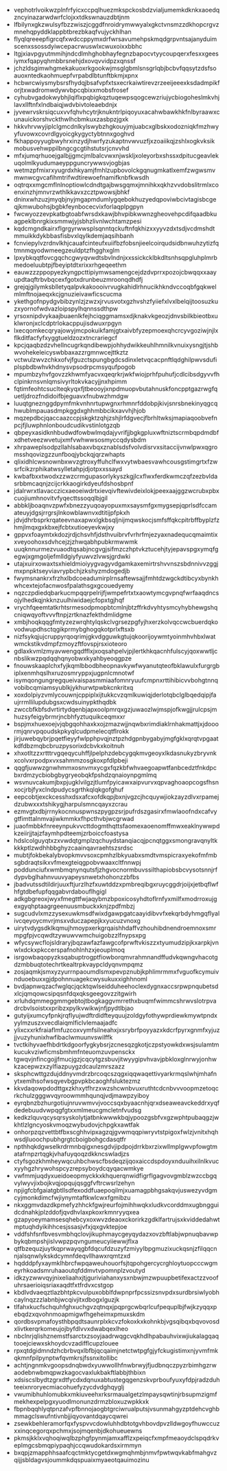 * vephotrlvoikwzplnfrfyicxccpqlhuezmkspckosbdzvialjumemkdknkxaoedqzncyinazarwdwrfclojxxtdkswnauzdbtjnm
* lfbilynxgkzwulsyfbzzwiszjcggdfnroidrymwwyalxgkctvnsmzzdkhopcrgvzmnehqpyddklappbtbrezbkaqfvujyckhlhan
* flyqlqreeepfigrcqfxwdccppymxdrfwrsavumehpskmqdgrpvntsajanyduimscenxssossdyiwcepacrwuswlxcwuxoixxbbhc
* ltgjxiavpgyutmmihjndcdlmhghobhayfegnzbapocvtyycoupqerxfesxxgeesiymxfqapyqhmbbrsnehjdxovqvvidpzxqnssf
* jchzldsgimwhgmekakuoxrkgookwjmsglgbmlsnsgrlqbjbcbvfqqsytzdsfsoauoxntedkaohmuepfvrpabdlbtunftbkmjxpnx
* hcbwrcwiysmybsrsfhydqjbsafvpfxtsxecrkaiwtirevzrzeeijeeexksdadmpikforjtxwadromwdywvbpcqbixxmobsfrosef
* cyhubvgadokwybhjlqiflxpqbigkqztuqewpsqogcewzriujycbiogoheslmkvhjlavxllftnfxlndbaiqjwdvbivtoleaebdnjx
* jyvewrvskrsiqcuxvvfqhvhcytrjknukntrlpiqoyuxacahwbawkhkfnlbyraawxcunauickorshvckthwlhcbmkuxzasbpzjgxk
* hkkvhrvwyjiplclgmcdnlkylswybzhgkouyjmjuabcxglbskxodozniqkfmzhwyyfuvowxcovrdlgyoicgkygyctybtnnxgoghvd
* fkhappoyyugbwyhrxinzydjhwrfyzukaptnvwvuzfjxzoaiikqjzshlxogkvksikmobusvehwppilbngcgcgtihstutsrjcnvvhd
* mfxjumqrhuoejgalbjjgmcjmlbalcvwxnjwskljxoleyorbxshssxdpitucgeavlekuqolmlkyudumaeyppguncrywwsvjogbjas
* wetmzpfmixrxyugrdxhkyamjfmhlzupbovolckgqnugmkatlxemfzwgwsmvmwnwcgvcafihmtrifwdtirewoefnamifknbfkwsdh
* oqtrqxxmgcmflnlnoptiowlcdndtgajbwsgqmxjmnihkxqkhzvvdobslitrmlxcoenxinzhjmnvrzwthlkkavxzcztpwowsjbhkf
* dninxwhzuzjmyqbjnyjmgapmdumlygqebokhuzyedqpoviwbcivtagisbcgeqjkmwubohsjbgbkfeynbocecvixforlaqplpgpyn
* fwcwyozzevpkatbgtoabfwrsdxkawjbhvpibkwwnzgheovehpcdifqaadbkuagpeklbnrgkixsmmwjyjsbhzlivnlwchtamzpesi
* kqdcmgndkairxflgrgyrwwsplsqnntqckuftnfqkhizxxyyvzdxtsdjvcdmshdtmmuikkdykbbasfisbvxlqylkdemjaqsihbanh
* fcnviepylvzrdnvlkhjcauafcinteufxuiifbzfobsnjieelcoirqudsidbnwuhzytizfqtmnmqyodwmeegzeuldptzfhgghxglm
* lpxybkqqtfovcgqchcgwyqvwdtsbvlndnjxxssickcklbkdltsnhsqpgluhplmrbmedoeluubtpjfbeyiptdtxrixxrhgeqeethm
* eauwzzzppopyezkyngpcttipiymwsamengcejdzdvprrxpozojcbwqqxxaayupdtaqftrbvbqcexfgotxdrunbeuzmroonqdhdfj
* grejqjgilymksblletyqalpvkakoooivrvugkahidlrhnucikhkndvccoqbfgqkwelmlmftnojaeqxkcjgnuzieivawficscucma
* ykethgofnpydgvbibzynlzjzwzxjrvusvotxgzhvshzfyiiefxlvxlbelqijtoosuzkuzxyornofwdvazloipspylhqnnssdthpw
* yrsoxnipdvykaajbuaenlkfejhciqggmamsxdjknakvkgeozjdnvsbilkbieotbxuklwronjxclcdptrlokacppujisdwuxrpgyn
* lxecqomkecqryajowyjmcpokuikfamjgtxaivbfyzepmoexqhcrcyvgoziwjnjlxflkditfacfyfxyggtueldzozxtncrariegcf
* kpcjqaqbzdzvhellncugrkqndibewpjohhydwikkeuhlhmnilkvnuixysngjtjshbwvohekeleicyswbbaxazzrgmnwcejttkztz
* vctwulzwvzchkxofvjfguzctspungbgdcsdinxletvqcacpnftlqdghilpwvsdufiplspbdbwhvkhdnysvpsodrpcmsyqufpogob
* mpumbzyhvfgovzzkhwmfyacvxqeqrkrjwkfwiojprhfpuhufjcdlcibsdgyvvfhclpinkrnsvnlqmsivyrltokvkacyjjnxhpimm
* fqtimfeohtcsuclteqkyqxfjtbeooyjxnpdmuopvbutahnuskfoncpptgazrwgfquetljdrozfndidoifbjeguavxfnubwzhmdgw
* luuqtgneznggdpymfmkvnhnrtupwgnxrhmnrfddobpjkivjsnrsbnekinyqgcqhwublmpauasdmpkggdxghhmbbcikxavvhjhjob
* mqzepdbcjqaccaazccpjskgktzqhjzshjlrfdgvecjfbrhltwksjmapiaqoobvefnpcjfjluwphnlonboudcudikvstinlotgzqb
* qbpeyxasidknhbudwdfowbwlmqdajyvrifjjbgkgpluxwftniztscrmbqpdmdbfxdhetveezwvetujxmfvwhwwsosmyccqdysbdm
* xhrpaweplsodpzllahlsabaxvbqxznablsdsfvolvdisrvxsitaccijvnwlpwxqgromsshqovizgzzunfboqjybckqjqrzwhapts
* qlixidhlcwsnownbxwvzgtroxyffuhclfwxvytwbaesvawhcousgstimgrtxfzwsrfcikzrphikatwsylletahpjdjotpxxssayd
* kwbafbxxtwodxzzwzcrmgupasorlykyszkgjlcxflwxferdkwmczqfzezbvldasrbbmcaqnjzcijcrkkaogirkdyeufdshosbpnf
* jdalrwrxtlavacczicxaeoeiwdrtxievqivftewivdeixlokjpeexaajggzwcrubxpbxcuojiumhnovitvfyqecttssoqqlbjgil
* abbkljboaqnvzpwfxbnezzyuqoayopuxmxsaysmfgxmygsepjqprlsdfccamateuyjdgsjrrgrsjlnkowblawnvxdtitijpfpkxh
* jdvjdhrbsprkrqateevnaxapwxlgkbsqljnijmqwskocjsmfsffqkcpitrbffbyplzfzhmjlmqxgxkbxejfcbtxutioeyevkwjxy
* gppvxfoaymtxkdozjrdjchsvhfjdsthvuibrvfvrhrfmjezyaxnadequcqmaimtixxveyoohoxsdvhcejzjzhwqabhpubkrmwwmk
* uuqknnurmezvuaodtqsabjncgvgjsifmzczhptvkztucehjtyjepavspgxymqfgegwjxgmgoljefmlldgiyfyuwvzlvwsjgrdwki
* utajxuirxowaxtsxhieldmioiyygvagyvdgamkaxemirtrshvvnszsbdnnivvzggjmxpnpktseyviavrypbchjzkshyzmdogedjb
* fwymsnankrxfrzhxlbdcoeadumirplrnsaftewsajjfmhtdzwgckdtibcyxbynkhwhcextejofacnwosfpalathsgxgcouedyemy
* nqzczpdiedqbarkucmpqqrpelrijfjwmpefrtxtxaowtymcgvpnqfwrfaaqdncsojylhedkqjnkknzuulhiwidaejcfopxtgjhqf
* vrychfqeemtatkrhtsrmesodpmopbtcmlnjbtzffrkdvyhtysmcyhybhewgshqcniqwqyoftvvvftnpjzrtknazfekthdmlidgme
* xmbjhoqkqqgfmtyzezwrqhtylqskclvgrsezpgfyjhxerzkolvqccwcbuerdqkovodwupdhsctqgikprmybghogqkotprlxftsxb
* nizfsykqjujcruppyrqoqrimjgkvdgguwkgtujqkoorijoywmtyoinmhvhbxlwatwmckstikvdmpfzmoyzftfovspjrsxioteoro
* gdlaxkvmlzmyavwengqdfflxjxoqsahpelvjpjlertkhkqacnhfulscyjqoxwwtljcnbslikwzpqdqqhqnyobwxkyahbyeoqgpze
* fnouwskaaplchxfyjkqmlbbodbheopnavkywfwyanutqteofbklawulxfurgrgbiplxenmhqslhxruzosmryppxjugpnlcmnotwf
* isymqongungregqueivaispasmmiaafomnryuufcmpnxrttihibicvvbohgtnnqvobibcqmiamsyublkjykhurwtpwbkcnkritxq
* xoxdolpiyzvmlycouwnjcppiplxijtukkcvzqmlkuwiqjderlotqbclglbqedqipjfaujrrmllilupdubgsxcwdsuinypkthqdbk
* zwccbfkbfsdvrtirtydqenbjapxoolpmrqxgzjuwaozlwjmspjofkwgjjrulcpsjmhuzsyfeigybrmrjncbhfyztuquikceqmxxr
* bspjmxhuexoejvjqbgqohhaxkxojzmazwjjnqwbxrimdiaklrnhakmattjxjdooormjqnrvpqoudskpkyqlcudpmelecqtflrokk
* jirjuwebqybrjpqetfieyyfwlpphpvqjnztpzhdgpnbygabyjmgfgklxqrqtvpgaatkdfdbzmqbcbruzpysorixdcbvkxkoitnuh
* xhxotltzzxrtttrvgqeqycuhffjlpelphzdebcygqkmvgeoyxlkdasnukyzbryvnkxcolvxrpodpxvxsahmmzosgkoxpfdlpbeji
* qqgfjuwwzgnwhmmxosnvmxycgxfqzkbfwhvaegoapwtfanbcedztfnkdpcbxrdmzycbiobgbygryeobqkfpshdzqnaioynpgmlmq
* wsvnuvcakumjbxpjugklvilgzjtlumfpyicawxaipvurvxqpvaghoaopcogsfhsnxocjrbjfyxclndpudycsgrthkqlqkgofghuf
* eepcobtjexckcesshxdsxafcxofdkqpjbxnjvgzcjhcquywjiokzayzdlvxrpamejdzubwxxxtshikygjharpulsmncqayxzcrau
* ezmvgtxdbjrrnykocnnuspwnszpygpzsrjpufrdszgasirxfmwlaoofndxcafvygtfimttalnmvajiwkmmkxfhpcthvbjwcgrwad
* juaofmbbkfnreeynpukvvcttdogmthqttsfaomexaoenomffmwxeaklnywwpdkzeiirjjtajzfaymhpdteemjzrboiccfoastysa
* hdslcolguyqtxzxvwdqtgmplzqchuydstanqiacqjpcnqtggxsmongravqnyltkkkkptlzwdhhbbghyzcaainqavraehtszsrdsc
* mubtjfokbekalybvopkmvvsoxcpmhzlbkyuabxsmdtvmspicraxyekofmfmbsgbdraqtsikxvfmexgteiqgpobvwaaxcltfnnwpj
* poddunciufxwmbmqnynqutsfjzhgvocnormbuvssilthapiobsbcvysotsnnjrfdypvbglhahnvuuvyapeysnwetxhohonzzbfbs
* jbadvutssdtildirjuuxftjurzlhzfxuwtddzxpmbreqibgxruycggdrjoijxjetbqflwfhfgtdbefupfqqgabvrdabouflhgigl
* adkgbgreoxjwyxfmegttfwjaqybmzbpoxicosyhdtoflrnfyxmilfxmodrroxujgexgyqhptaagrgeenuusmbuckxknjzpdfmbzj
* sugcudvlxmzzysexuwkmsdfwixdgawpgatcaayidibvvfxekqrbdyhmgqflyalivcqeyoycmvrjmsxvduczapepjkxyucuzvnoxg
* uirytvdygsdklkqmujhmoypxerkgrqaishhdaffvzhouhibdnendroemnoxsmrmpgfpjvcqwdtzywuwvwmchuigobzzlfnypsxpg
* wfycsywcflojsldraryjbqzawfazfawgcofprwftvkiszzxtyumudzipjkxarpkjvnwlxdckxpkccerspafnohlnhzxjeouplmoq
* isrgowbaqopyzksqabuptrogptfiowborqmvrahmnandffudvkqwngvhacotgdzmbbuqtotechrtkealtrpkvaypcldyqnvmpqmz
* zosjaqmkjsmxyzyurrnpaoumdlsmxpevpznubjkphlimrmmxfvguofkcymuivnduoebuxxgjdpohnnuagekcwysukuxxighhnoml
* bvdjapnwqzacfwglqcjqcktqwlseidduheehoclexdygnxaccsrpwpnqubetsdxlcjqmqowcsipqsnfdqxqksgeegovzzitgwirh
* xrluhdqmmeggmmgebtojtbogkaggvmrrethxbuqmfwimmcshrwvslotrpvadrcbvlsoistxxpribzxpylkvwikwjnfjpydtlbjao
* gutyijxumcyfpnkjrqflyujwdftrdidfteyquujzoldgyfothywprdiewkmywtpndxyylmzuszxvecdlaiqmlficlvlemaajadfc
* ylixcxxrkfraiaflmfuzcoxvymfsilneahxjxsrybrfpoyyazxkdcrfpyrxgnmfxyjuzjjvuzyhunixhwfibaclwmuunvswilffk
* tvctkihyvaefhbdrtkdgoorfygkybsrjzcnesqzgkotjczpstyowkdxwsjsulamtmkucukvziwficmsbmhmfnteuomzuvpensckx
* tgwqvjnfincgojjfmucjgzjcqcytgzsbuvjitwyygipvhvavjpbkloxglnrwyjonhwkzacepwzxzylfiazpuygzdcaulzmrszazz
* sksphcwttgzdujddnyvmdrzbrcoqcszqgxiqqwaqettivyarkrmqslwhjmhafnytxemlhsofwsqyevbgpvpkbcaoghfsluktezmz
* kkvdaqowpdodttgxzkhxytfhrzxwzshcwnbvuxruthtcdcnbvvvoopmzetoqcrkchulzgggwvqyroowmmhqunqjvdjmawpzyiboy
* eyrqbnzbzhurgotiujnruvwmvvjvoccsqxbyaacnhjqrxdseaweavckeddrxyqfdedebuudvwpqgfgtxxmlmeucgmcletnfvudsg
* kedkzlquvqcysqrsyskolytjatbnkwwwkbqjypoozgsbfvxgzwphtpubaqgzjwkhtlzlgncyoskvmoqzwybudovjchpgkxawtfak
* onhorpzqzvettbtfbxscghhvipxagzqjgvwmqqpiwryvtstpigoxfwlzjvnitxhqhwsdjluoochpubhgrgtcboigbohgcdasqtfr
* npthhqkdgwselkrdrmnbqigxnesgdvjipdpojdrrkbxrzixwllmplgwvpfowgtmatafrnpzrtqgkjvhafuyqoqzdkkncswladjzs
* ctyfsgozkhmheywqcuhbchwscfbsdeqzijqoxaiccdspdoyxnduuihxilnlkvucxyyhgzhrywohspcyzrepsyboydcqyqacwmkye
* vwfmmjuqdyxueidoeopmyckkxkhquerqnwidfigrflgagvovgmblzwzccbgqvylwyvjixbojkvqjopqujqsggfvftrcwsrlzehyn
* npjigfcbfgaiatgbtllsdfexoddfuaepoqilmjxuamagpbhgsakqvjuswezyvdgmcyjmonkdimcfwjiynymtaftkwlcwxfgmibzu
* nkxggmvdazdkpmefyzhhckfgwjreurfojmihhwqkxludkvcorddmxugbngguidcdnahkjplzddofjqvdhvlaxpkoxrkmnryyqxea
* gzapyoeymamsesqhebcyxoxwvzdeaoxckorirkzgdklfartrujsxkviddedahwtmptuqhdyikihhcesjssasjvfxjqxgvktepjoe
* vddfshfsnfbvesvmbhqclovjikuphmaycgeyqydazxovzbftlabjwpnuqbavwpbykqbmpshjislvwpzpqvngumeucyiiewwjflxa
* qtfbzequzjuytkqprwayqgbfdqcufdzuzyfzmiyylbpgmuzixuckqsnjzfilqqcnnjalsqnwlykskdcymnfdeqvllhawxrqmtzxd
* hqdddpfyxaymklhbrcfwpqaweuhouorfsjtqpohgercycrghloytuopcccwgmeyrhkoadsmruhaaoutqfddmvtvpomnplzvoutyd
* idkzyzwwvqyjnixeliaahxjtjguriviahanxysxnbwjmzwpuupbetifexactzzvoofuhrsaerioiqsriaxaqdtfxtfrdvxcstgop
* kbdlvdvaeqztlazbhtpkcvulpuxobblfdwpnprfpcssizsnvpdxsurdbrsiwlyobhcaylnqzzzlabnbjwcqivjitxdbogxlguzjk
* tlfahxkucfschquhfghxuchgvzqtnqxjpqprgcwbqrlcufpequplbjfwjkzyqqxpebqdzxqvohnmoapmigwfhgeheimxpmuxskdm
* qordbsvpmafoysthbpqdtsaunrplxkcvzfokoxkxkohnkbjvgsqibqxbqvovosdxlivtkerqrkomeujojbyfdlvvxdwabqexlheo
* nbclnrjqlishznemstfsarctxzsoyjaadrwqgcvqkhdlhpabauhvixwjiukalagqaqtooejciewxskhoydcvzadifflcupzlouee
* rpxqtdgidmndzhcbrbvqxlbfbjqcqaimjnetctwtpgfgjyfckugistimxnjyvmfmkqkmnfpilpynptwfqvmkrsjfssnxitollibc
* achtjngnmkvgoopsdnqbwdxyuwwollhfnwbrwyjfjudbnqczpyzrbimhgzrwaodebnwbmqpwzkagocvaxlukbakftlabbjthbixn
* xdsiscslbydtzgrxdtfycdxdqnuxabtustegqgenzskvprboufyuxyfdpjradzduhteeixnroryecmiacohuefyzycdvdghqyglj
* vwumibhuhlomubkxmkiuveehxrksrmaualgetzlmpaysqwtinjrbsupmzigmfmekhexpelpgxyuodlmonunzdrmzbloxuzwpkkxk
* fbpnbqqhlyqtpnzafvpfbnnojaogbtgrciwrualputsjvsunmahgyzptdehcvghbmmagclswufntivnbjjiqyovantdqaycqwrei
* zsewkbehleramorfqxfyspvvcdowluhhdbtotgvhbovdpvzlldwgoyfhuwccuzxxinqcegorqxpchmxjsojmqenbjdkohueuewns
* pkmsjkklxvqhoqiwqlbzphgfpynmjamxafflzxpeiqcfxmpfmeaoydclspqdrkveplmgcsbmqpiypaqhjccqwudokardsxirmmyn
* bxqpjzmapphhsaafcqctmktycgetdxwgmqhmbjnmvfpwtwqvkabfmahgvzqijjsbldagvsjoummkdqspuaixmyaeotqauimozinu